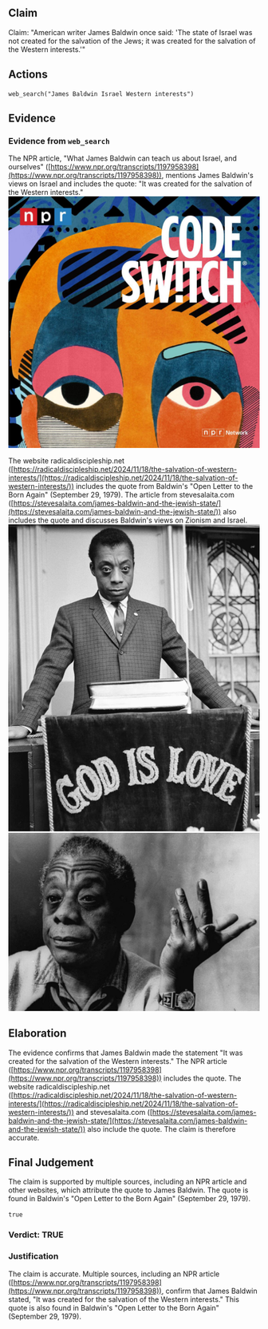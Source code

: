 ## Claim
Claim: "American writer James Baldwin once said: 'The state of Israel was not created for the salvation of the Jews; it was created for the salvation of the Western interests.'"

## Actions
```
web_search("James Baldwin Israel Western interests")
```

## Evidence
### Evidence from `web_search`
The NPR article, "What James Baldwin can teach us about Israel, and ourselves" ([https://www.npr.org/transcripts/1197958398](https://www.npr.org/transcripts/1197958398)), mentions James Baldwin's views on Israel and includes the quote: "It was created for the salvation of the Western interests." ![image 4138](media/2025-08-23_00-47-1755910056-823406.jpg)

The website radicaldiscipleship.net ([https://radicaldiscipleship.net/2024/11/18/the-salvation-of-western-interests/](https://radicaldiscipleship.net/2024/11/18/the-salvation-of-western-interests/)) includes the quote from Baldwin's "Open Letter to the Born Again" (September 29, 1979). The article from stevesalaita.com ([https://stevesalaita.com/james-baldwin-and-the-jewish-state/](https://stevesalaita.com/james-baldwin-and-the-jewish-state/)) also includes the quote and discusses Baldwin's views on Zionism and Israel. ![image 4140](media/2025-08-23_00-47-1755910064-931114.jpg) ![image 4143](media/2025-08-23_00-47-1755910071-487760.jpg)


## Elaboration
The evidence confirms that James Baldwin made the statement "It was created for the salvation of the Western interests." The NPR article ([https://www.npr.org/transcripts/1197958398](https://www.npr.org/transcripts/1197958398)) includes the quote. The website radicaldiscipleship.net ([https://radicaldiscipleship.net/2024/11/18/the-salvation-of-western-interests/](https://radicaldiscipleship.net/2024/11/18/the-salvation-of-western-interests/)) and stevesalaita.com ([https://stevesalaita.com/james-baldwin-and-the-jewish-state/](https://stevesalaita.com/james-baldwin-and-the-jewish-state/)) also include the quote. The claim is therefore accurate.


## Final Judgement
The claim is supported by multiple sources, including an NPR article and other websites, which attribute the quote to James Baldwin. The quote is found in Baldwin's "Open Letter to the Born Again" (September 29, 1979).

`true`


### Verdict: TRUE

### Justification
The claim is accurate. Multiple sources, including an NPR article ([https://www.npr.org/transcripts/1197958398](https://www.npr.org/transcripts/1197958398)), confirm that James Baldwin stated, "It was created for the salvation of the Western interests." This quote is also found in Baldwin's "Open Letter to the Born Again" (September 29, 1979).
